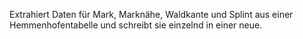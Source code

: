 Extrahiert Daten für Mark, Marknähe, Waldkante und Splint aus einer Hemmenhofentabelle und schreibt sie einzelnd in einer neue.